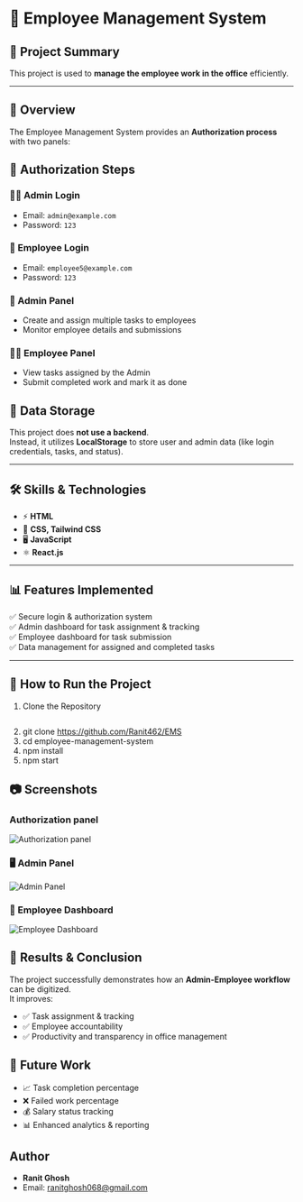 # 🚀 Employee Management System  


## 📌 Project Summary  
This project is used to **manage the employee work in the office** efficiently.  

---

## 📝 Overview  
The Employee Management System provides an **Authorization process** with two panels:  

## 🔑 Authorization Steps

### 👨‍💼 Admin Login
- Email: `admin@example.com`  
- Password: `123`  

### 👤 Employee Login
- Email: `employee5@example.com`  
- Password: `123`  


### 🔑 Admin Panel  
- Create and assign multiple tasks to employees  
- Monitor employee details and submissions  

### 👨‍💼 Employee Panel  
- View tasks assigned by the Admin  
- Submit completed work and mark it as done  

## 💾 Data Storage
This project does **not use a backend**.  
Instead, it utilizes **LocalStorage** to store user and admin data (like login credentials, tasks, and status).  


---

## 🛠️ Skills & Technologies  
- ⚡ **HTML**  
- 🎨 **CSS, Tailwind CSS**  
- 🖥️ **JavaScript**  
- ⚛️ **React.js**  

---

## 📊 Features Implemented  
✅ Secure login & authorization system  
✅ Admin dashboard for task assignment & tracking  
✅ Employee dashboard for task submission  
✅ Data management for assigned and completed tasks  

---

## 📌 How to Run the Project  

1) Clone the Repository 
   ```bash
2) git clone https://github.com/Ranit462/EMS
3)   cd employee-management-system
4)   npm install
5)   npm start



## 📷 Screenshots

### Authorization panel
![Authorization panel]("file:///C:/Users/ROHIT%20GHOSH/OneDrive/Pictures/Screenshots/Screenshot%202025-09-21%20103341.png")

### 🖥️ Admin Panel
![Admin Panel]("file:///C:/Users/ROHIT%20GHOSH/OneDrive/Pictures/Screenshots/Screenshot%202025-09-21%20103522.png")

### 👤 Employee Dashboard
![Employee Dashboard]("file:///C:/Users/ROHIT%20GHOSH/OneDrive/Pictures/Screenshots/Screenshot%202025-09-21%20103426.png")



## 📌 Results & Conclusion
The project successfully demonstrates how an **Admin-Employee workflow** can be digitized.  
It improves:
- ✅ Task assignment & tracking  
- ✅ Employee accountability  
- ✅ Productivity and transparency in office management  


## 🔮 Future Work
- 📈 Task completion percentage  
- ❌ Failed work percentage  
- 💰 Salary status tracking  
- 📊 Enhanced analytics & reporting  


## Author
- **Ranit Ghosh**  
- Email: ranitghosh068@gmail.com

